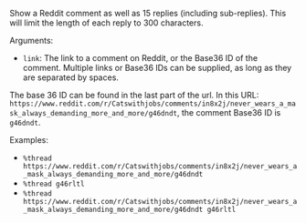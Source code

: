 Show a Reddit comment as well as 15 replies (including sub-replies). This will limit the length of each reply to 300 characters.

Arguments:
* `link`: The link to a comment on Reddit, or the Base36 ID of the comment. Multiple links or Base36 IDs can be supplied, as long as they are separated by spaces.

The base 36 ID can be found in the last part of the url. In this URL: `https://www.reddit.com/r/Catswithjobs/comments/in8x2j/never_wears_a_mask_always_demanding_more_and_more/g46dndt`, the comment Base36 ID is `g46dndt`.

Examples:
* `%thread https://www.reddit.com/r/Catswithjobs/comments/in8x2j/never_wears_a_mask_always_demanding_more_and_more/g46dndt`
* `%thread g46rltl`
* `%thread https://www.reddit.com/r/Catswithjobs/comments/in8x2j/never_wears_a_mask_always_demanding_more_and_more/g46dndt g46rltl`
